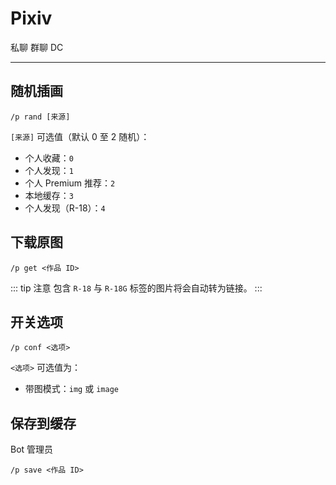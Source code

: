 # Pixiv
<span class="span-friend">私聊</span>
<span class="span-group">群聊</span>
<span class="span-discord">DC</span>

---

## 随机插画
```
/p rand [来源]
```
`[来源]` 可选值（默认 0 至 2 随机）：
- 个人收藏：`0`
- 个人发现：`1`
- 个人 Premium 推荐：`2`
- 本地缓存：`3`
- 个人发现（R-18）：`4`

## 下载原图
```
/p get <作品 ID>
```
::: tip 注意
包含 `R-18` 与 `R-18G` 标签的图片将会自动转为链接。
:::

## 开关选项
```
/p conf <选项>
```
`<选项>` 可选值为：
- 带图模式：`img` 或 `image`

## 保存到缓存
<span class="span-bot-admin">Bot 管理员</span>
```
/p save <作品 ID>
```